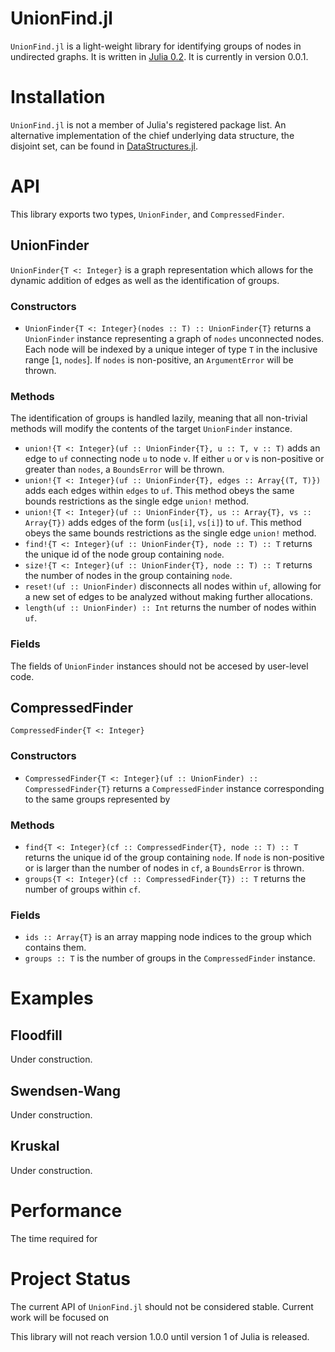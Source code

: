 UnionFind.jl
============

`UnionFind.jl` is a light-weight library for identifying groups of nodes in
undirected graphs. It is written in [Julia 0.2](http://julialang.org/). It is
currently in version 0.0.1.

# Installation

`UnionFind.jl` is not a member of Julia's registered package list. An
alternative implementation of the chief underlying data structure,
the disjoint set, can be found in
[DataStructures.jl](https://github.com/JuliaLang/DataStructures.jl).

# API

This library exports two types, `UnionFinder`, and `CompressedFinder`.

## UnionFinder

`UnionFinder{T <: Integer}` is a graph representation which allows for the 
dynamic addition of edges as well as the identification of groups.

### Constructors

*  `UnionFinder{T <: Integer}(nodes :: T) :: UnionFinder{T}` returns a
   `UnionFinder` instance representing a graph of `nodes` unconnected nodes.
   Each node will be indexed by a unique integer of type `T` in the inclusive
   range [`1`, `nodes`]. If `nodes` is non-positive, an `ArgumentError` will
   be thrown.

### Methods

The identification of groups is handled lazily, meaning that all non-trivial
methods will modify the contents of the target `UnionFinder` instance.

*  `union!{T <: Integer}(uf :: UnionFinder{T}, u :: T, v :: T)` adds an edge
   to `uf` connecting node `u` to node `v`. If either `u` or `v` is
   non-positive or greater than `nodes`, a `BoundsError` will be thrown.
*  `union!{T <: Integer}(uf :: UnionFinder{T}, edges :: Array{(T, T)})` adds
   each edges within `edges` to `uf`. This method obeys the same bounds
   restrictions as the single edge `union!` method.
*  `union!{T <: Integer}(uf :: UnionFinder{T}, us :: Array{T}, vs :: Array{T})`
   adds edges of the form (`us[i]`, `vs[i]`) to `uf`. This method obeys the
   same bounds restrictions as the single edge `union!` method.
*  `find!{T <: Integer}(uf :: UnionFinder{T}, node :: T) :: T` returns the
   unique id of the node group containing `node`.
*  `size!{T <: Integer}(uf :: UnionFinder{T}, node :: T) :: T` returns the
   number of nodes in the group containing `node`.
*  `reset!(uf :: UnionFinder)` disconnects all nodes within `uf`, allowing for
   a new set of edges to be analyzed without making further allocations.
*  `length(uf :: UnionFinder) :: Int` returns the number of nodes within `uf`.

### Fields

The fields of `UnionFinder` instances should not be accesed by user-level code.

## CompressedFinder

`CompressedFinder{T <: Integer}`

### Constructors

*  `CompressedFinder{T <: Integer}(uf :: UnionFinder) :: CompressedFinder{T}`
   returns a `CompressedFinder` instance corresponding to the same groups
   represented by 

### Methods

*  `find{T <: Integer}(cf :: CompressedFinder{T}, node :: T) :: T` returns the
   unique id of the group containing `node`. If `node` is non-positive or
   is larger than the number of nodes in `cf`, a `BoundsError` is thrown.
*  `groups{T <: Integer}(cf :: CompressedFinder{T}) :: T` returns the number
   of groups within `cf`.

### Fields

*  `ids :: Array{T}` is an array mapping node indices to the group which
   contains them.
*  `groups :: T` is the number of groups in the `CompressedFinder` instance.

# Examples

## Floodfill

Under construction.

## Swendsen-Wang

Under construction.

## Kruskal

Under construction.

# Performance

The time required for 

# Project Status

The current API of `UnionFind.jl` should not be considered stable. Current work
will be focused on 

This library will not reach version 1.0.0 until version 1 of Julia is released.